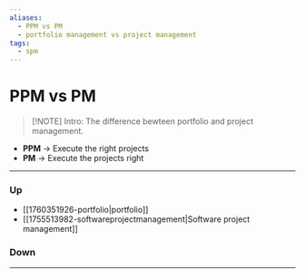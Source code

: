 ```yaml
---
aliases:
  - PPM vs PM
  - portfolio management vs project management
tags:
  - spm
---
```

# PPM vs PM
> [!NOTE] Intro: 
> The difference bewteen portfolio and project management. 

- **PPM** -> Execute the right projects
- **PM** -> Execute the projects right

***
### Up
- [[1760351926-portfolio|portfolio]]
- [[1755513982-softwareprojectmanagement|Software project management]]
### Down
***
